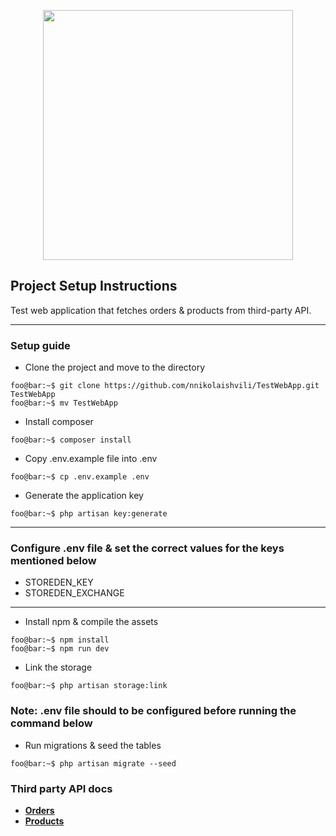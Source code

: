 <p align="center"><a href="https://laravel.com" target="_blank"><img src="https://raw.githubusercontent.com/laravel/art/master/logo-lockup/5%20SVG/2%20CMYK/1%20Full%20Color/laravel-logolockup-cmyk-red.svg" width="400"></a></p>

## Project Setup Instructions

Test web application that fetches orders & products from third-party API.

---

### Setup guide
- Clone the project and move to the directory
```console
foo@bar:~$ git clone https://github.com/nnikolaishvili/TestWebApp.git TestWebApp
foo@bar:~$ mv TestWebApp
```
- Install composer
```console
foo@bar:~$ composer install
```
- Copy .env.example file into .env
```console
foo@bar:~$ cp .env.example .env
```
- Generate the application key
```console
foo@bar:~$ php artisan key:generate
```
---
### Configure .env file & set the correct values for the keys mentioned below
- STOREDEN_KEY
- STOREDEN_EXCHANGE
---
- Install npm & compile the assets
```console
foo@bar:~$ npm install
foo@bar:~$ npm run dev
```
- Link the storage
```console
foo@bar:~$ php artisan storage:link
```
### Note: .env file should to be configured before running the command below
- Run migrations & seed the tables
```console
foo@bar:~$ php artisan migrate --seed
```

### Third party API docs

- **[Orders](https://developers.storeden.com/docs/orders)**
- **[Products](https://developers.storeden.com/docs/products)**
